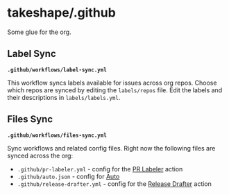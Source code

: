 # takeshape/.github

Some glue for the org.

## Label Sync

**`.github/workflows/label-sync.yml`**

This workflow syncs labels available for issues across org repos. Choose which repos are synced by editing the `labels/repos` file. Edit the labels and their descriptions in `labels/labels.yml`.

## Files Sync

**`.github/workflows/files-sync.yml`**

Sync workflows and related config files. Right now the following files are synced across the org:

- `.github/pr-labeler.yml` - config for the [PR Labeler](https://github.com/TimonVS/pr-labeler-action) action
- `.github/auto.json` - config for [Auto](https://github.com/intuit/auto)
- `.github/release-drafter.yml` - config for the [Release Drafter](https://github.com/marketplace/actions/release-drafter) action
